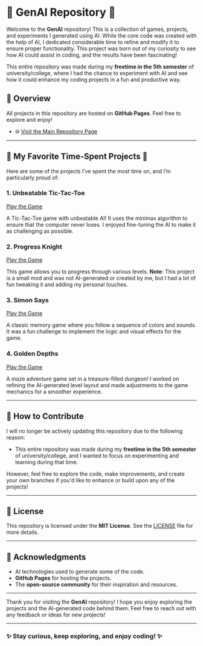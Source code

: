 # 🌟 GenAI Repository 🌟

Welcome to the **GenAI** repository! This is a collection of games, projects, and experiments I generated using AI. While the core code was created with the help of AI, I dedicated considerable time to refine and modify it to ensure proper functionality. This project was born out of my curiosity to see how AI could assist in coding, and the results have been fascinating!

This entire repository was made during my **freetime in the 5th semester** of university/college, where I had the chance to experiment with AI and see how it could enhance my coding projects in a fun and productive way.

## 🚀 Overview

All projects in this repository are hosted on **GitHub Pages**. Feel free to explore and enjoy!

- 🌐 [Visit the Main Repository Page](https://runarok.github.io/GenAI/)

---

## 💎 My Favorite Time-Spent Projects 💎

Here are some of the projects I’ve spent the most time on, and I’m particularly proud of:

### 1. **Unbeatable Tic-Tac-Toe**  
[Play the Game](https://runarok.github.io/GenAI/Games/TicTacToe/index.html)  

A Tic-Tac-Toe game with unbeatable AI! It uses the minimax algorithm to ensure that the computer never loses. I enjoyed fine-tuning the AI to make it as challenging as possible.

### 2. **Progress Knight**  
[Play the Game](https://runarok.github.io/GenAI/Games/Progress-knight/index.html) 

This game allows you to progress through various levels. **Note**: This project is a small mod and was not AI-generated or created by me, but I had a lot of fun tweaking it and adding my personal touches.

### 3. **Simon Says**  
[Play the Game](https://runarok.github.io/GenAI/Games/Simon-says/index.html) 

A classic memory game where you follow a sequence of colors and sounds. It was a fun challenge to implement the logic and visual effects for the game.

### 4. **Golden Depths**  
[Play the Game](https://runarok.github.io/GenAI/Games/Golden-Depths/index.html) 

A maze adventure game set in a treasure-filled dungeon! I worked on refining the AI-generated level layout and made adjustments to the game mechanics for a smoother experience.

---

## 🤝 How to Contribute

I will no longer be actively updating this repository due to the following reason:

- This entire repository was made during my **freetime in the 5th semester** of university/college, and I wanted to focus on experimenting and learning during that time.

However, feel free to explore the code, make improvements, and create your own branches if you'd like to enhance or build upon any of the projects!

---

## 📄 License

This repository is licensed under the **MIT License**. See the [LICENSE](LICENSE) file for more details.

---

## 🙏 Acknowledgments

- AI technologies used to generate some of the code.
- **GitHub Pages** for hosting the projects.
- The **open-source community** for their inspiration and resources.

---

Thank you for visiting the **GenAI** repository! I hope you enjoy exploring the projects and the AI-generated code behind them. Feel free to reach out with any feedback or ideas for new projects!

---

### ✨ **Stay curious, keep exploring, and enjoy coding!** ✨
